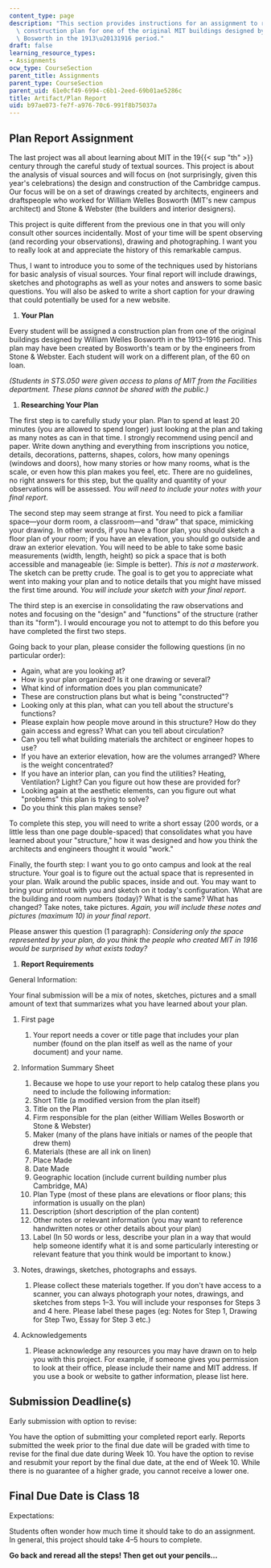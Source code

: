 ```yaml
---
content_type: page
description: "This section provides instructions for an assignment to research the\
  \ construction plan for one of the original MIT buildings designed by William Welles\
  \ Bosworth in the 1913\u20131916 period."
draft: false
learning_resource_types:
- Assignments
ocw_type: CourseSection
parent_title: Assignments
parent_type: CourseSection
parent_uid: 61e0cf49-6994-c6b1-2eed-69b01ae5286c
title: Artifact/Plan Report
uid: b97ae073-fe7f-a976-70c6-991f8b75037a
---
```

## Plan Report Assignment

The last project was all about learning about MIT in the 19{{< sup "th" >}} century through the careful study of textual sources. This project is about the analysis of visual sources and will focus on (not surprisingly, given this year's celebrations) the design and construction of the Cambridge campus. Our focus will be on a set of drawings created by architects, engineers and draftspeople who worked for William Welles Bosworth (MIT's new campus architect) and Stone & Webster (the builders and interior designers).

This project is quite different from the previous one in that you will only consult other sources incidentally. Most of your time will be spent observing (and recording your observations), drawing and photographing. I want you to really look at and appreciate the history of this remarkable campus.

Thus, I want to introduce you to some of the techniques used by historians for basic analysis of visual sources. Your final report will include drawings, sketches and photographs as well as your notes and answers to some basic questions. You will also be asked to write a short caption for your drawing that could potentially be used for a new website.

1. **Your Plan**

Every student will be assigned a construction plan from one of the original buildings designed by William Welles Bosworth in the 1913–1916 period. This plan may have been created by Bosworth's team or by the engineers from Stone & Webster. Each student will work on a different plan, of the 60 on loan.

*(Students in STS.050 were given access to plans of MIT from the Facilities department. These plans cannot be shared with the public.)*

1. **Researching Your Plan**

The first step is to carefully study your plan. Plan to spend at least 20 minutes (you are allowed to spend longer) just looking at the plan and taking as many notes as can in that time. I strongly recommend using pencil and paper. Write down anything and everything from inscriptions you notice, details, decorations, patterns, shapes, colors, how many openings (windows and doors), how many stories or how many rooms, what is the scale, or even how this plan makes you feel, etc. There are no guidelines, no right answers for this step, but the quality and quantity of your observations will be assessed. *You will need to include your notes with your final report*.

The second step may seem strange at first. You need to pick a familiar space—your dorm room, a classroom—and "draw" that space, mimicking your drawing. In other words, if you have a floor plan, you should sketch a floor plan of your room; if you have an elevation, you should go outside and draw an exterior elevation. You will need to be able to take some basic measurements (width, length, height) so pick a space that is both accessible and manageable (ie: Simple is better). *This is not a masterwork*. The sketch can be pretty crude. The goal is to get you to appreciate what went into making your plan and to notice details that you might have missed the first time around. *You will include your sketch with your final report*.

The third step is an exercise in consolidating the raw observations and notes and focusing on the "design" and "functions" of the structure (rather than its "form"). I would encourage you not to attempt to do this before you have completed the first two steps.

Going back to your plan, please consider the following questions (in no particular order):

- Again, what are you looking at?
- How is your plan organized? Is it one drawing or several?
- What kind of information does you plan communicate?
- These are construction plans but what is being "constructed"?
- Looking only at this plan, what can you tell about the structure's functions?
- Please explain how people move around in this structure? How do they gain access and egress? What can you tell about circulation?
- Can you tell what building materials the architect or engineer hopes to use?
- If you have an exterior elevation, how are the volumes arranged? Where is the weight concentrated?
- If you have an interior plan, can you find the utilities? Heating, Ventilation? Light? Can you figure out how these are provided for?
- Looking again at the aesthetic elements, can you figure out what "problems" this plan is trying to solve?
- Do you think this plan makes sense?

To complete this step, you will need to write a short essay (200 words, or a little less than one page double-spaced) that consolidates what you have learned about your "structure," how it was designed and how you think the architects and engineers thought it would "work."

Finally, the fourth step: I want you to go onto campus and look at the real structure. Your goal is to figure out the actual space that is represented in your plan. Walk around the public spaces, inside and out. You may want to bring your printout with you and sketch on it today's configuration. What are the building and room numbers (today)? What is the same? What has changed? Take notes, take pictures. *Again, you will include these notes and pictures (maximum 10) in your final report*.

Please answer this question (1 paragraph): *Considering only the space represented by your plan, do you think the people who created MIT in 1916 would be surprised by what exists today?*

1. **Report Requirements**

General Information:

Your final submission will be a mix of notes, sketches, pictures and a small amount of text that summarizes what you have learned about your plan.

1. First page   
      
    1. Your report needs a cover or title page that includes your plan number (found on the plan itself as well as the name of your document) and your name.
2. Information Summary Sheet   
      
    1. Because we hope to use your report to help catalog these plans you need to include the following information:
    2. Short Title (a modified version from the plan itself)
    3. Title on the Plan
    4. Firm responsible for the plan (either William Welles Bosworth or Stone & Webster)
    5. Maker (many of the plans have initials or names of the people that drew them)
    6. Materials (these are all ink on linen)
    7. Place Made
    8. Date Made
    9. Geographic location (include current building number plus Cambridge, MA)
    10. Plan Type (most of these plans are elevations or floor plans; this information is usually on the plan)
    11. Description (short description of the plan content)
    12. Other notes or relevant information (you may want to reference handwritten notes or other details about your plan)
    13. Label (In 50 words or less, describe your plan in a way that would help someone identify what it is and some particularly interesting or relevant feature that you think would be important to know.)
3. Notes, drawings, sketches, photographs and essays.   
      
    1. Please collect these materials together. If you don't have access to a scanner, you can always photograph your notes, drawings, and sketches from steps 1–3. You will include your responses for Steps 3 and 4 here. Please label these pages (eg: Notes for Step 1, Drawing for Step Two, Essay for Step 3 etc.)
4. Acknowledgements   
      
    1. Please acknowledge any resources you may have drawn on to help you with this project. For example, if someone gives you permission to look at their office, please include their name and MIT address. If you use a book or website to gather information, please list here.

## Submission Deadline(s)

Early submission with option to revise:

You have the option of submitting your completed report early. Reports submitted the week prior to the final due date will be graded with time to revise for the final due date during Week 10. You have the option to revise and resubmit your report by the final due date, at the end of Week 10. While there is no guarantee of a higher grade, you cannot receive a lower one.

## Final Due Date is Class 18

Expectations:

Students often wonder how much time it should take to do an assignment. In general, this project should take 4–5 hours to complete.

**Go back and reread all the steps! Then get out your pencils…**